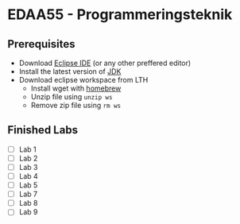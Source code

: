 # EDAA55 - Programmeringsteknik

## Prerequisites
- Download [Eclipse IDE](https://www.eclipse.org/downloads/) (or any other preffered editor)
- Install the latest version of [JDK](https://www.oracle.com/java/technologies/javase-jdk15-downloads.html)
- Download eclipse workspace from LTH
  -  Install wget with [homebrew](https://brew.sh/index_sv)
  -   Unzip file using `unzip ws`
  -   Remove zip file using `rm ws`

## Finished Labs
- [ ] Lab 1
- [ ] Lab 2
- [ ] Lab 3
- [ ] Lab 4
- [ ] Lab 5
- [ ] Lab 7
- [ ] Lab 8
- [ ] Lab 9